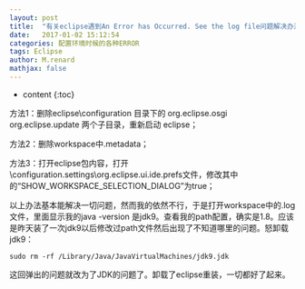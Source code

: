 ```yaml
---
layout: post
title:  "有关eclipse遇到An Error has Occurred. See the log file问题解决办法"
date:   2017-01-02 15:12:54
categories: 配置环境时候的各种ERROR
tags: Eclipse
author: M.renard
mathjax: false
---
```


* content
{:toc}

方法1：删除eclipse\configuration 目录下的 org.eclipse.osgi org.eclipse.update 两个子目录，重新启动 eclipse；

方法2：删除workspace中.metadata；

方法3：打开eclipse包内容，打开 \configuration\.settings\org.eclipse.ui.ide.prefs文件，修改其中的“SHOW_WORKSPACE_SELECTION_DIALOG”为true；

以上办法基本能解决一切问题，然而我的依然不行，于是打开workspace中的.log文件，里面显示我的java -version 是jdk9。查看我的path配置，确实是1.8。应该是昨天装了一次jdk9以后修改过path文件然后出现了不知道哪里的问题。怒卸载jdk9：

	sudo rm -rf /Library/Java/JavaVirtualMachines/jdk9.jdk
	
这回弹出的问题就改为了JDK的问题了。卸载了eclipse重装，一切都好了起来。